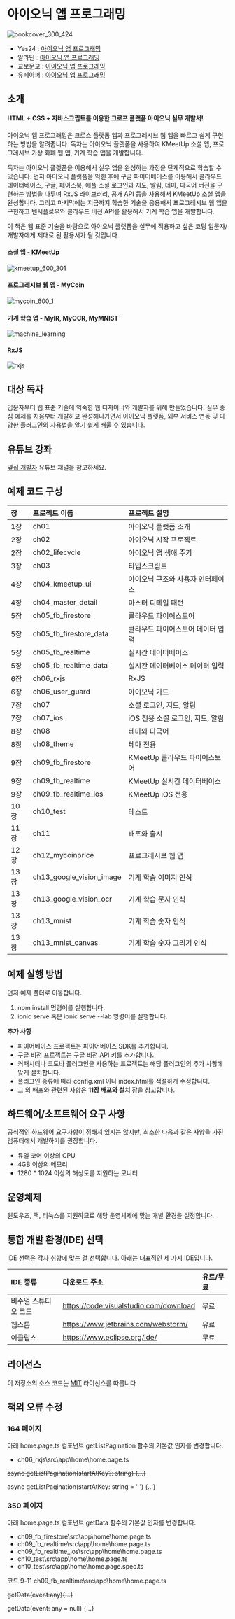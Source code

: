 # 아이오닉 앱 프로그래밍
![bookcover_300_424](https://user-images.githubusercontent.com/2142419/131763775-6bfb1cb6-b1c7-4ec6-a514-90f1a41a1661.jpg)

* Yes24 : [아이오닉 앱 프로그래밍](http://www.yes24.com/Product/Goods/103767920)
* 알라딘 : [아이오닉 앱 프로그래밍](https://www.aladin.co.kr/shop/wproduct.aspx?ItemId=280050552)
* 교보문고 : [아이오닉 앱 프로그래밍](https://digital.kyobobook.co.kr/digital/ebook/ebookDetail.ink?selectedLargeCategory=001&barcode=4801167637889&orderClick=LAG&Kc=)
* 유페이퍼 : [아이오닉 앱 프로그래밍](https://www.upaper.net/iamyhs/1145767)

## 소개
#### HTML + CSS + 자바스크립트를 이용한 크로프 플랫폼 아이오닉 실무 개발서!

아이오닉 앱 프로그래밍은 크로스 플랫폼 앱과 프로그레시브 웹 앱을 빠르고 쉽게 구현하는 방법을 알려줍니다. 독자는 아이오닉 플랫폼을 사용하여 KMeetUp 소셜 앱, 프로그레시브 가상 화폐 웹 앱, 기계 학습 앱을 개발합니다.

독자는 아이오닉 플랫폼을 이용해서 실무 앱을 완성하는 과정을 단계적으로 학습할 수 있습니다. 먼저 아이오닉 플랫폼을 익힌 후에 구글 파이어베이스를 이용해서 클라우드 데이터베이스, 구글, 페이스북, 애플 소셜 로그인과 지도, 알림, 테마, 다국어 버전을 구현하는 방법을 다루며 RxJS 라이브러리, 공개 API 등을 사용해서 KMeetUp 소셜 앱을 완성합니다. 그리고 마지막에는 지금까지 학습한 기술을 응용해서 프로그레시브 웹 앱을 구현하고 텐서플로우와 클라우드 비전 API를 활용해서 기계 학습 앱을 개발합니다.

이 책은 웹 표준 기술을 바탕으로 아이오닉 플랫폼을 실무에 적용하고 싶은 코딩 입문자/개발자에게 제대로 된 활용서가 될 것입니다.

#### 소셜 앱 - KMeetUp

![kmeetup_600_301](https://user-images.githubusercontent.com/2142419/133861693-dc61bb04-a1f5-47ef-9d74-9d3d0982b382.png)

#### 프로그레시브 웹 앱 - MyCoin

![mycoin_600_1](https://user-images.githubusercontent.com/2142419/133862018-3253d8af-eb9f-46d0-882b-011bca662dbb.png)

#### 기계 학습 앱 - MyIR, MyOCR, MyMNIST

![machine_learning](https://user-images.githubusercontent.com/2142419/133861704-8f180483-10ad-4830-8f92-4ac27aebd8dc.png)

#### RxJS

![rxjs](https://user-images.githubusercontent.com/2142419/133910680-e64041e5-6c92-4064-89d6-162b6f02ce43.png)

## 대상 독자
입문자부터 웹 표준 기술에 익숙한 웹 디자이너와 개발자를 위해 만들었습니다.
실무 중심 예제를 처음부터 개발하고 완성해나가면서 아이오닉 플랫폼, 외부 서비스 연동 및 다양한 플러그인의 사용법을 알기 쉽게 배울 수 있습니다.

## 유튜브 강좌
[옆집 개발자](https://www.youtube.com/channel/UCscfQkbKZXDXph37Pt_opKw) 유튜브 채널을 참고하세요.

## 예제 코드 구성
|장|프로젝트 이름|프로젝트 설명
|:----|:----|:----|
|1장|ch01|아이오닉 플랫폼 소개|
|2장|ch02|아이오닉 시작 프로젝트|
|2장|ch02_lifecycle|아이오닉 앱 생애 주기
|3장|ch03|타입스크립트|
|4장|ch04_kmeetup_ui|아이오닉 구조와 사용자 인터페이스|
|4장|ch04_master_detail|마스터 디테일 패턴|
|5장|ch05_fb_firestore|클라우드 파이어스토어|
|5장|ch05_fb_firestore_data|클라우드 파이어스토어 데이터 입력|
|5장|ch05_fb_realtime|실시간 데이터베이스|
|5장|ch05_fb_realtime_data|실시간 데이터베이스 데이터 입력|
|6장|ch06_rxjs|RxJS|
|6장|ch06_user_guard|아이오닉 가드|
|7장|ch07|소셜 로그인, 지도, 알림|
|7장|ch07_ios|iOS 전용 소셜 로그인, 지도, 알림|
|8장|ch08|테마와 다국어|
|8장|ch08_theme|테마 전용|
|9장|ch09_fb_firestore|KMeetUp 클라우드 파이어스토어|
|9장|ch09_fb_realtime|KMeetUp 실시간 데이터베이스|
|9장|ch09_fb_realtime_ios|KMeetUp iOS 전용|
|10장|ch10_test|테스트|
|11장|ch11|배포와 출시|
|12장|ch12_mycoinprice|프로그레시브 웹 앱|
|13장|ch13_google_vision_image|기계 학습 이미지 인식|
|13장|ch13_google_vision_ocr|기계 학습 문자 인식|
|13장|ch13_mnist|기계 학습 숫자 인식|
|13장|ch13_mnist_canvas|기계 학습 숫자 그리기 인식|

## 예제 실행 방법
먼저 예제 폴더로 이동합니다.   

1. npm install 명령어를 실행합니다. 
2. ionic serve 혹은 ionic serve --lab 명령어를 실행합니다.

**추가 사항**

* 파이어베이스 프로젝트는 파이어베이스 SDK를 추가합니다.
* 구글 비전 프로젝트는 구글 비전 API 키를 추가합니다.  
* 커패시터나 코도바 플러그인을 사용하는 프로젝트는 해당 플러그인의 추가 사항에 맞게 설치합니다.
* 플러그인 종류에 따라 config.xml 이나 index.html를 적절하게 수정합니다.
* 그 외 배포와 관련된 사항은 **11장 배포와 설치** 장을 참고합니다.

## 하드웨어/소프트웨어 요구 사항
공식적인 하드웨어 요구사항이 정해져 있지는 않지만, 최소한 다음과 같은 사양을 가진 컴퓨터에서 개발하기를 권장합니다.

* 듀얼 코어 이상의 CPU
* 4GB 이상의 메모리
* 1280 * 1024 이상의 해상도를 지원하는 모니터

## 운영체제
윈도우즈, 맥, 리눅스를 지원하므로 해당 운영체제에 맞는 개발 환경을 설정합니다.

## 통합 개발 환경(IDE) 선택
IDE 선택은 각자 취향에 맞는 걸 선택합니다. 아래는 대표적인 세 가지 IDE입니다.

|IDE 종류|다운로드 주소|유료/무료
|:----|:----|:----|
|비주얼 스튜디오 코드|https://code.visualstudio.com/download|무료|
|웹스톰|https://www.jetbrains.com/webstorm/|유료|
|이클립스|https://www.eclipse.org/ide/|무료


## 라이선스
이 저장소의 소스 코드는 [MIT](http://www.opensource.org/licenses/MIT) 라이선스를 따릅니다

## 책의 오류 수정

### 164 페이지
아래 home.page.ts 컴포넌트 getListPagination 함수의 기본값 인자를 변경합니다. 
* ch06_rxjs\src\app\home\home.page.ts

~~async getListPagination(startAtKey?: string) {...}~~

async getListPagination(startAtKey: string = ' ') {...}


### 350 페이지

아래 home.page.ts 컴포넌트 getData 함수의 기본값 인자를 변경합니다.
* ch09_fb_firestore\src\app\home\home.page.ts
* ch09_fb_realtime\src\app\home\home.page.ts
* ch09_fb_realtime_ios\src\app\home\home.page.ts
* ch10_test\src\app\home\home.page.ts
* ch10_test\src\app\home\home.page.spec.ts
  

코드 9-11 ch09_fb_realtime\src\app\home\home.page.ts

~~getData(event:any){...}~~

getData(event: any = null) {...}
